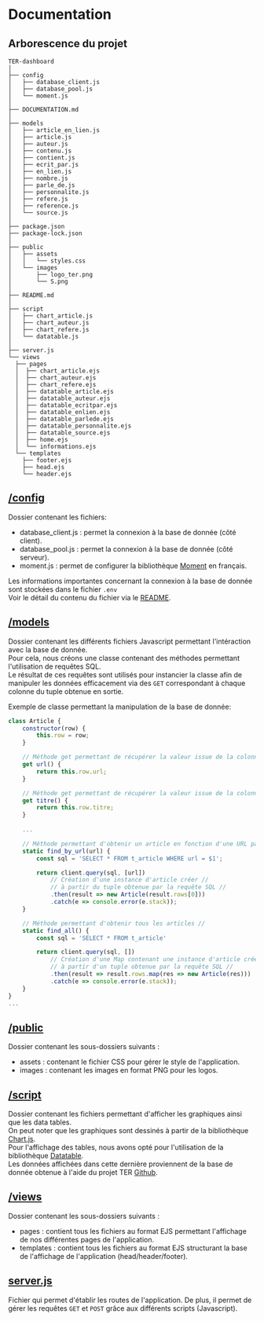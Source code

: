 # Documentation

## Arborescence du projet
```text
TER-dashboard
│
├── config
│   ├── database_client.js
│   ├── database_pool.js
│   └── moment.js
│
├── DOCUMENTATION.md
│
├── models
│   ├── article_en_lien.js
│   ├── article.js
│   ├── auteur.js
│   ├── contenu.js
│   ├── contient.js
│   ├── ecrit_par.js
│   ├── en_lien.js
│   ├── nombre.js
│   ├── parle_de.js
│   ├── personnalite.js
│   ├── refere.js
│   ├── reference.js
│   └── source.js
│
├── package.json
├── package-lock.json
│
├── public
│   ├── assets
│   │   └── styles.css
│   └── images
│       ├── logo_ter.png
│       └── S.png
│
├── README.md
│
├── script
│   ├── chart_article.js
│   ├── chart_auteur.js
│   ├── chart_refere.js
│   └── datatable.js
│
├── server.js
└── views
  ├── pages
  │  ├── chart_article.ejs
  │  ├── chart_auteur.ejs
  │  ├── chart_refere.ejs
  │  ├── datatable_article.ejs
  │  ├── datatable_auteur.ejs
  │  ├── datatable_ecritpar.ejs
  │  ├── datatable_enlien.ejs
  │  ├── datatable_parlede.ejs
  │  ├── datatable_personnalite.ejs
  │  ├── datatable_source.ejs
  │  ├── home.ejs
  │  └── informations.ejs
  └── templates
    ├── footer.ejs
    ├── head.ejs
    └── header.ejs
```

## [/config](https://github.com/theophiIe/TER-dashboard/tree/main/config)
Dossier contenant les fichiers:
 - database_client.js : permet la connexion à la base de donnée (côté client).
 - database_pool.js : permet la connexion à la base de donnée (côté serveur).
 - moment.js : permet de configurer la bibliothèque [Moment](https://momentjs.com/) en français.

Les informations importantes concernant la connexion à la base de donnée sont stockées dans le fichier `.env`  
Voir le détail du contenu du fichier via le [README](https://github.com/theophiIe/TER-dashboard/blob/main/README.md).

## [/models](https://github.com/theophiIe/TER-dashboard/tree/main/models)
Dossier contenant les différents fichiers Javascript permettant l'intéraction avec la base de donnée.  
Pour cela, nous créons une classe contenant des méthodes permettant l'utilisation de requêtes SQL.  
Le résultat de ces requêtes sont utilisés pour instancier la classe afin de manipuler les données efficacement via des `GET` 
correspondant à chaque colonne du tuple obtenue en sortie.

Exemple de classe permettant la manipulation de la base de donnée:
```js
class Article {
    constructor(row) {
        this.row = row;
    }

    // Méthode get permettant de récupérer la valeur issue de la colonne URL de la table t_article //
    get url() {
        return this.row.url;
    }

    // Méthode get permettant de récupérer la valeur issue de la colonne titre de la table t_article //
    get titre() {
        return this.row.titre;
    }
    
    ...

    // Méthode permettant d'obtenir un article en fonction d'une URL passé en paramètre //
    static find_by_url(url) {
        const sql = 'SELECT * FROM t_article WHERE url = $1';

        return client.query(sql, [url])
            // Création d'une instance d'article créer //
            // à partir du tuple obtenue par la requête SQL //
            .then(result => new Article(result.rows[0]))
            .catch(e => console.error(e.stack));
    }

    // Méthode permettant d'obtenir tous les articles //
    static find_all() {
        const sql = 'SELECT * FROM t_article'

        return client.query(sql, [])
            // Création d'une Map contenant une instance d'article créer //
            // à partir d'un tuple obtenue par la requête SQL //
            .then(result => result.rows.map(res => new Article(res)))
            .catch(e => console.error(e.stack));
    }
}
...
```

## [/public](https://github.com/theophiIe/TER-dashboard/tree/main/public)
Dossier contenant les sous-dossiers suivants :
 - assets : contenant le fichier CSS pour gérer le style de l'application.
 - images : contenant les images en format PNG pour les logos.

## [/script](https://github.com/theophiIe/TER-dashboard/tree/main/script)
Dossier contenant les fichiers permettant d'afficher les graphiques ainsi que les data tables.  
On peut noter que les graphiques sont dessinés à partir de la bibliothèque [Chart.js](https://www.chartjs.org/docs/latest/).  
Pour l'affichage des tables, nous avons opté pour l'utilisation de la bibliothèque [Datatable](https://datatables.net/).  
Les données affichées dans cette dernière proviennent de la base de donnée obtenue à l'aide du projet TER [Github](https://github.com/theophiIe/TER).

## [/views](https://github.com/theophiIe/TER-dashboard/tree/main/views)
Dossier contenant les sous-dossiers suivants :
 - pages : contient tous les fichiers au format EJS permettant l'affichage de nos différentes pages de l'application.
 - templates : contient tous les fichiers au format EJS structurant la base de l'affichage de l'application (head/header/footer).

## [server.js](https://github.com/theophiIe/TER-dashboard/blob/main/server.js)
Fichier qui permet d'établir les routes de l'application. De plus, il permet de gérer les requêtes `GET` et `POST`
grâce aux différents scripts (Javascript).
